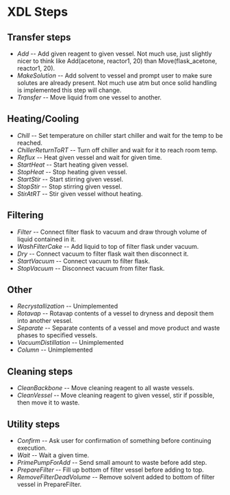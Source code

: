 # XDL Steps

## Transfer steps
* *Add* -- Add given reagent to given vessel. Not much use, just slightly nicer to think like Add(acetone, reactor1, 20) than Move(flask_acetone, reactor1, 20).
* *MakeSolution* -- Add solvent to vessel and prompt user to make sure solutes are already present. Not much use atm but once solid handling is implemented this step will change.
* *Transfer* -- Move liquid from one vessel to another.

## Heating/Cooling
* *Chill* -- Set temperature on chiller start chiller and wait for the temp to be reached.
* *ChillerReturnToRT* -- Turn off chiller and wait for it to reach room temp.
* *Reflux* -- Heat given vessel and wait for given time.
* *StartHeat* -- Start heating given vessel.
* *StopHeat* -- Stop heating given vessel.
* *StartStir* -- Start stirring given vessel.
* *StopStir* -- Stop stirring given vessel.
* *StirAtRT* -- Stir given vessel without heating.

## Filtering
* *Filter* -- Connect filter flask to vacuum and draw through volume of liquid contained in it.
* *WashFilterCake* -- Add liquid to top of filter flask under vacuum.
* *Dry* -- Connect vacuum to filter flask wait then disconnect it.
* *StartVacuum* -- Connect vacuum to filter flask.
* *StopVacuum* -- Disconnect vacuum from filter flask.

## Other
* *Recrystallization* -- Unimplemented
* *Rotavap* -- Rotavap contents of a vessel to dryness and deposit them into another vessel.
* *Separate* -- Separate contents of a vessel and move product and waste phases to specified vessels.
* *VacuumDistillation* -- Unimplemented
* *Column* -- Unimplemented

## Cleaning steps
* *CleanBackbone* -- Move cleaning reagent to all waste vessels.
* *CleanVessel* -- Move cleaning reagent to given vessel, stir if possible, then move it to waste.

## Utility steps
* *Confirm* -- Ask user for confirmation of something before continuing execution.
* *Wait* -- Wait a given time.
* *PrimePumpForAdd* -- Send small amount to waste before add step.
* *PrepareFilter* -- Fill up bottom of filter vessel before adding to top.
* *RemoveFilterDeadVolume* -- Remove solvent added to bottom of filter vessel in PrepareFilter.
